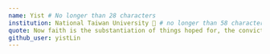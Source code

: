 ```yaml
---
name: Yist # No longer than 28 characters
institution: National Taiwan University 🚩 # no longer than 58 characters
quote: Now faith is the substantiation of things hoped for, the conviction of things not seen. # no longer than 100 characters, avoid using quotes(") to guarantee the format remains the same.
github_user: yistLin
---
```

